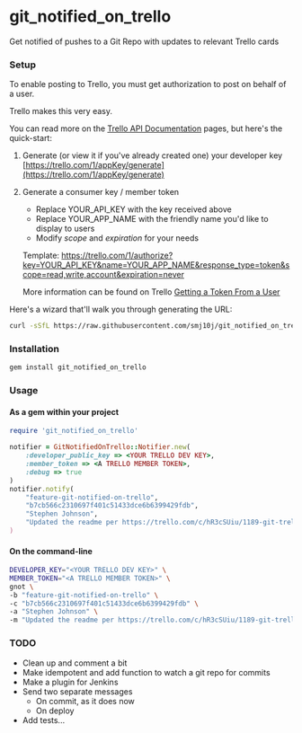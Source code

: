 git_notified_on_trello
======================

Get notified of pushes to a Git Repo with updates to relevant Trello cards


### Setup ###

To enable posting to Trello, you must get authorization to post on behalf of a user.

Trello makes this very easy. 

You can read more on the [Trello API Documentation](https://trello.com/docs/) pages, but here's the quick-start:


1. Generate (or view it if you've already created one) your developer key [https://trello.com/1/appKey/generate](https://trello.com/1/appKey/generate) 

2. Generate a consumer key / member token 
    - Replace YOUR_API_KEY with the key received above
    - Replace YOUR_APP_NAME with the friendly name you'd like to display to users
    - Modify *scope* and *expiration* for your needs
    
    Template: https://trello.com/1/authorize?key=YOUR_API_KEY&name=YOUR_APP_NAME&response_type=token&scope=read,write,account&expiration=never
    
    More information can be found on Trello [Getting a Token From a User](https://trello.com/docs/gettingstarted/index.html#getting-a-token-from-a-user)


Here's a wizard that'll walk you through generating the URL:

```bash
curl -sSfL https://raw.githubusercontent.com/smj10j/git_notified_on_trello/master/docs/trello-get-oauth-url-wizard.sh | /bin/bash
```

 


### Installation ###

```bash
gem install git_notified_on_trello
```



### Usage ###


#### As a gem within your project ####

```ruby
require 'git_notified_on_trello'

notifier = GitNotifiedOnTrello::Notifier.new(
    :developer_public_key => <YOUR TRELLO DEV KEY>,
    :member_token => <A TRELLO MEMBER TOKEN>,
    :debug => true
)
notifier.notify(
    "feature-git-notified-on-trello",                                             // Branch
    "b7cb566c2310697f401c51433dce6b6399429fdb",                                   // Commit hash
    "Stephen Johnson",                                                            // Commit author
    "Updated the readme per https://trello.com/c/hR3cSUiu/1189-git-trello-plugin" // Commit message
)
```



#### On the command-line ####

```bash
DEVELOPER_KEY="<YOUR TRELLO DEV KEY>" \
MEMBER_TOKEN="<A TRELLO MEMBER TOKEN>" \
gnot \
-b "feature-git-notified-on-trello" \
-c "b7cb566c2310697f401c51433dce6b6399429fdb" \
-a "Stephen Johnson" \
-m "Updated the readme per https://trello.com/c/hR3cSUiu/1189-git-trello-plugin"
```




### TODO ###

- Clean up and comment a bit
- Make idempotent and add function to watch a git repo for commits  
- Make a plugin for Jenkins 
- Send two separate messages 
  - On commit, as it does now
  - On deploy
- Add tests...

